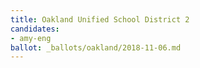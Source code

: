 ```yaml
---
title: Oakland Unified School District 2
candidates:
- amy-eng
ballot: _ballots/oakland/2018-11-06.md
---
```

